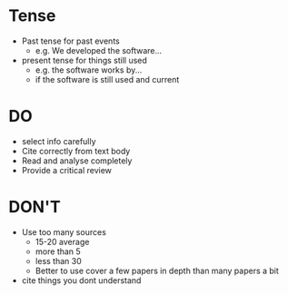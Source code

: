 # Tense
- Past tense for past events
    - e.g. We developed the software...
- present tense for things still used
    - e.g. the software works by...
    - if the software is still used and current


# DO
- select info carefully
- Cite correctly from text body
- Read and analyse completely
- Provide a critical review


# DON'T
- Use too many sources
    - 15-20 average
    - more than 5
    - less than 30
    - Better to use cover a few papers in depth than many papers a bit
- cite things you dont understand
